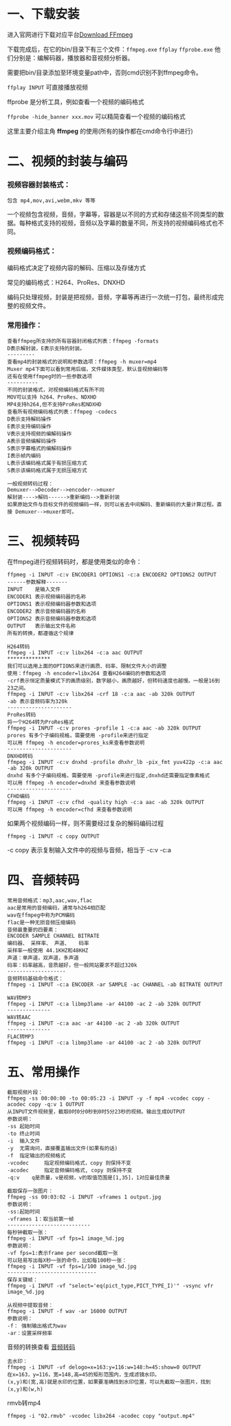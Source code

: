 # 一、下载安装

进入官网进行下载对应平台[Download FFmpeg](http://ffmpeg.org/download.html#build-windows)

下载完成后，在它的bin/目录下有三个文件：`ffmpeg.exe` `ffplay` `ffprobe.exe` 他们分别是：编解码器，播放器和音视频分析器。

需要把bin/目录添加至环境变量path中，否则cmd识别不到ffmpeg命令。

`ffplay INPUT` 可直接播放视频

ffprobe 是分析工具，例如查看一个视频的编码格式 

`ffprobe -hide_banner xxx.mov` 可以精简查看一个视频的编码格式

这里主要介绍主角 **ffmpeg** 的使用(所有的操作都在cmd命令行中进行)

# 二、视频的封装与编码

### 视频容器封装格式：

```	
包含 mp4,mov,avi,webm,mkv 等等
```

一个视频包含视频，音频，字幕等，容器是以不同的方式和存储这些不同类型的数据。每种格式支持的视频，音频以及字幕的数量不同，所支持的视频编码格式也不同。

### 视频编码格式：

编码格式决定了视频内容的解码、压缩以及存储方式

常见的编码格式：H264、ProRes、DNXHD

编码只处理视频，封装是把视频，音频，字幕等再进行一次统一打包，最终形成完整的视频文件。

### 常用操作：

```
查看ffmpeg所支持的所有容器封闭格式列表：ffmpeg -formats
D表示解封装，E表示支持的封装。
---------
查看mp4的封装格式的说明和参数选项：ffmpeg -h muxer=mp4
Muxer mp4下面可以看到常用后缀，文件媒体类型，默认音视频编码等
还有在使用ffmpeg时的一些参数选项
----------
不同的封装格式，对视频编码格式有所不同
MOV可以支持 h264、ProRes、NDXHD
MP4支持h264,但不支持ProRes和NDXHD
查看所有视频编码格式列表：ffmpeg -codecs
D表示支持解码操作
E表示支持编码操作
V表示支持视频的编解码操作
A表示音频编解码操作
S表示字幕格式的编解码操作
I表示帧内编码
L表示该编码格式属于有损压缩方式
S表示该编码格式属于无损压缩方式
```

```
一般视频转码过程：
Demuxer-->Decoder-->encoder-->muxer
解封装---->解码------>重新编码-->重新封装
如果原始文件与目标文件的视频编码一样，则可以省去中间解码、重新编码的大量计算过程。直接 Demuxer-->muxer即可。
```

# 三、视频转码

在ffmpeg进行视频转码时，都是使用类似的命令：

````
ffpmeg -i INPUT -c:v ENCODER1 OPTIONS1 -c:a ENCODER2 OPTIONS2 OUTPUT
------参数解释-------
INPUT 	 是输入文件
ENCODER1 表示视频编码器的名称
OPTIONS1 表示视频编码器参数和选项
ENCODER2 表示音频编码器的名称
OPTIONS2 表示音频编码器参数和选项
OUTPUT 	 表示输出文件名称
所有的转换，都遵循这个规律
````

```
H264转码
ffmpeg -i INPUT -c:v libx264 -c:a aac OUTPUT
**************
我们可以选用上面的OPTIONS来进行画质、码率、限制文件大小的调整
使用：ffmpeg -h encoder=libx264 查看H264编码的参数和选项
-crf表示恒定质量模式下的画质级别，数字越小，画质越好，但转码速度也越慢。一般是16到23之间。
ffmpeg -i INPUT -c:v libx264 -crf 18 -c:a aac -ab 320k OUTPUT
-ab 表示音频码率为320k
---------------------
ProRes转码
将一个H264转为ProRes格式
ffmpeg -i INPUT -c:v prores -profile 1 -c:a aac -ab 320k OUTPUT
prores 有多个子编码规格，需要使用 -profile来进行指定
可以用 ffmpeg -h encoder=prores_ks来查看参数说明
---------------------
DNXHD转码
ffmpeg -i INPUT -c:v dnxhd -profile dhxhr_lb -pix_fmt yuv422p -c:a aac -ab 320k OUTPUT
dnxhd 有多个子编码规格，需要使用 -profile来进行指定,dnxhd还需要指定像素格式
可以用 ffmpeg -h encoder=dnxhd 来查看参数说明
---------------------
CFHD编码
ffmpeg -i INPUT -c:v cfhd -quality high -c:a aac -ab 320k OUTPUT
可以用 ffmpeg -h encoder=cfhd 来查看参数说明
```

如果两个视频编码一样，则不需要经过复杂的解码编码过程

`ffmpeg -i INPUT -c copy OUTPUT`

-c copy 表示复制输入文件中的视频与音频，相当于 -c:v -c:a

# 四、音频转码

```
常用音频格式：mp3,aac,wav,flac
aac是常用的音频编码，通常与h264相匹配
wav在ffmpeg中称为PCM编码
flac是一种无损音频压缩编码
音频最重要的四要素：
ENCODER SAMPLE CHANNEL BITRATE
编码器、 采样率、 声道、   码率
采样率一般使用 44.1KHZ和48KHZ
声道：单声道，双声道，多声道
码率：码率越高，音质越好，但一般网站要求不超过320k
-------------------
音频转码基础命令格式：
ffmpeg -i INPUT -c:a ENCODER -ar SAMPLE -ac CHANNEL -ab BITRATE OUTPUT
```

```
WAV转MP3
ffmpeg -i INPUT -c:a libmp3lame -ar 44100 -ac 2 -ab 320k OUTPUT
--------------
WAV转AAC
ffmpeg -i INPUT -c:a aac -ar 44100 -ac 2 -ab 320k OUTPUT
--------------
FLAC转MP3
ffmpeg -i INPUT -c:a libmp3lame -ar 44100 -ac 2 -ab 320k OUTPUT
```

# 五、常用操作

```
截取视频片段：
ffmpeg -ss 00:00:00 -to 00:05:23 -i INPUT -y -f mp4 -vcodec copy -acodec copy -q:v 1 OUTPUT
从INPUT文件视频里，截取0时0分0秒到0时5分23秒的视频。输出生成OUTPUT
参数说明：
-ss 起始时间
-to 终止时间
-i	输入文件
-y	无需询问，直接覆盖输出文件(如果有的话)
-f	指定输出的视频格式
-vcodec		指定视频编码格式，copy 则保持不变
-acodec 	指定音频编码格式, copy 则保持不变
-q:v	q是质量，v是视频，v的取值范围是[1,35]，1对应最佳质量
```

```
截取保存一张图片：
ffmpeg -ss 00:03:02 -i INPUT -vframes 1 output.jpg
参数说明：
-ss:起始时间
-vframes 1：取当前第一帧
---------------------------
每秒钟截取一张：
ffmpeg -i INPUT -vf fps=1 image_%d.jpg
参数说明：
-vf fps=1:表示frame per second截取一张
可以轻易写出每X秒一张的命令，比如每100秒一张：
ffmpeg -i INPUT -vf fps=1/100 image_%d.jpg
-----------------------------
保存关键帧：
ffmpeg -i INPUT -vf "select='eq(pict_type,PICT_TYPE_I)'" -vsync vfr image_%d.jpg
```

```
从视频中提取音频：
ffmpeg -i INPUT -f wav -ar 16000 OUTPUT
参数说明：
-f： 强制输出格式为wav
-ar：设置采样频率
```

音频的转换查看 [音频转码](#四、音频转码)

```
去水印：
ffmpeg -i INPUT -vf delogo=x=163:y=116:w=148:h=45:show=0 OUTPUT
在x=163，y=116，宽=148,高=45的矩形范围内，生成滤镜水印。
(x,y)和(宽,高)就是水印的位置，如果要准确找到水印位置，可以先截取一张图片，找到(x,y)和(w,h)
```

rmvb转mp4

`ffmpeg -i "02.rmvb" -vcodec libx264 -acodec copy "output.mp4"`



